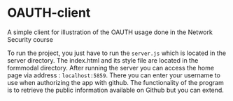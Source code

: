 # OAUTH-client
A simple client for illustration of the OAUTH usage done in the Network Security course 

To run the project, you just have to run the `server.js` which is located in the server directory. The index.html and its style file are located in the formmodal directory. After running the server you can access the home page via address : `localhost:5859`. There you can enter your username to use when authorizing the app with github. The functionality of the program is to retrieve the public information available on Github but you can extend.
